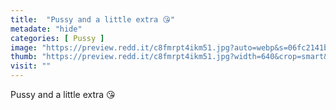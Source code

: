 ```yaml
---
title:  "Pussy and a little extra 😘"
metadate: "hide"
categories: [ Pussy ]
image: "https://preview.redd.it/c8fmrpt4ikm51.jpg?auto=webp&s=06fc2141b174151410038841910b2ae03288b0e0"
thumb: "https://preview.redd.it/c8fmrpt4ikm51.jpg?width=640&crop=smart&auto=webp&s=8ad4b3bcf5ce45aeb36811c9649ef6d89ee2092d"
visit: ""
---
```

Pussy and a little extra 😘
